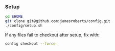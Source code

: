 ### Setup

```bash
cd $HOME
git clone git@github.com:jamesroberts/config.git
./config/setup.sh
```

If any files fail to checkout after setup, fix with:

```bash
config checkout --force
```
